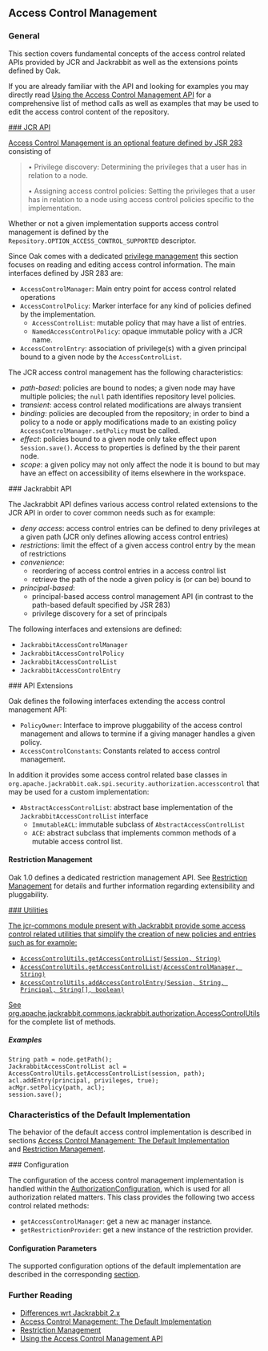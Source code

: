 <!--
   Licensed to the Apache Software Foundation (ASF) under one or more
   contributor license agreements.  See the NOTICE file distributed with
   this work for additional information regarding copyright ownership.
   The ASF licenses this file to You under the Apache License, Version 2.0
   (the "License"); you may not use this file except in compliance with
   the License.  You may obtain a copy of the License at

       http://www.apache.org/licenses/LICENSE-2.0

   Unless required by applicable law or agreed to in writing, software
   distributed under the License is distributed on an "AS IS" BASIS,
   WITHOUT WARRANTIES OR CONDITIONS OF ANY KIND, either express or implied.
   See the License for the specific language governing permissions and
   limitations under the License.
-->

Access Control Management
--------------------------------------------------------------------------------

### General

This section covers fundamental concepts of the access control related APIs provided 
by JCR and Jackrabbit as well as the extensions points defined by Oak. 

If you are already familiar with the API and looking for examples you may directly
read [Using the Access Control Management API](accesscontrol/editing.html) for
a comprehensive list of method calls as well as examples that may be used to
edit the access control content of the repository.

<a href="jcr_api"/>
### JCR API

Access Control Management is an optional feature defined by [JSR 283] consisting of

> • Privilege discovery: Determining the privileges that a user has in relation to a node.
>
> • Assigning access control policies: Setting the privileges that a user has in relation to a node using access control policies specific to the implementation.

Whether or not a given implementation supports access control management is defined
by the `Repository.OPTION_ACCESS_CONTROL_SUPPORTED` descriptor.

Since Oak comes with a dedicated [privilege management](privilege.html) this section
focuses on reading and editing access control information. The main interfaces defined
by JSR 283 are:

- `AccessControlManager`: Main entry point for access control related operations
- `AccessControlPolicy`: Marker interface for any kind of policies defined by the implementation.
    - `AccessControlList`: mutable policy that may have a list of entries.
    - `NamedAccessControlPolicy`: opaque immutable policy with a JCR name.
- `AccessControlEntry`: association of privilege(s) with a given principal bound to a given node by the `AccessControlList`.

The JCR access control management has the following characteristics:

- *path-based*: policies are bound to nodes; a given node may have multiple policies; the `null` path identifies repository level policies.
- *transient*: access control related modifications are always transient
- *binding*: policies are decoupled from the repository; in order to bind a policy to a node or apply modifications made to an existing policy `AccessControlManager.setPolicy` must be called.
- *effect*: policies bound to a given node only take effect upon `Session.save()`. Access to properties is defined by the their parent node.
- *scope*: a given policy may not only affect the node it is bound to but may have an effect on accessibility of items elsewhere in the workspace.

<a name="jackrabbit_api"/>
### Jackrabbit API

The Jackrabbit API defines various access control related extensions to the
JCR API in order to cover common needs such as for example:

- *deny access*: access control entries can be defined to deny privileges at a given path (JCR only defines allowing access control entries)
- *restrictions*: limit the effect of a given access control entry by the mean of restrictions
- *convenience*:
    - reordering of access control entries in a access control list
    - retrieve the path of the node a given policy is (or can be) bound to
- *principal-based*:
    - principal-based access control management API (in contrast to the path-based default specified by JSR 283)
    - privilege discovery for a set of principals

The following interfaces and extensions are defined:

- `JackrabbitAccessControlManager`
- `JackrabbitAccessControlPolicy`
- `JackrabbitAccessControlList`
- `JackrabbitAccessControlEntry`

<a name="api_extensions"/>
### API Extensions

Oak defines the following interfaces extending the access control management API:

- `PolicyOwner`: Interface to improve pluggability of the access control management
   and allows to termine if a giving manager handles a given policy.
- `AccessControlConstants`: Constants related to access control management.

In addition it provides some access control related base classes in `org.apache.jackrabbit.oak.spi.security.authorization.accesscontrol`
that may be used for a custom implementation:

- `AbstractAccessControlList`: abstract base implementation of the `JackrabbitAccessControlList` interface
    - `ImmutableACL`: immutable subclass of `AbstractAccessControlList`
    - `ACE`: abstract subclass that implements common methods of a mutable access control list.

#### Restriction Management

Oak 1.0 defines a dedicated restriction management API. See
[Restriction Management](authorization/restriction.html) for details and further
information regarding extensibility and pluggability.

<a href="utilities"/>
### Utilities

The jcr-commons module present with Jackrabbit provide some access control related
utilities that simplify the creation of new policies and entries such as for example:

- `AccessControlUtils.getAccessControlList(Session, String)`
- `AccessControlUtils.getAccessControlList(AccessControlManager, String)`
- `AccessControlUtils.addAccessControlEntry(Session, String, Principal, String[], boolean)`

See
[org.apache.jackrabbit.commons.jackrabbit.authorization.AccessControlUtils] for
the complete list of methods.

##### Examples

    String path = node.getPath();
    JackrabbitAccessControlList acl = AccessControlUtils.getAccessControlList(session, path);
    acl.addEntry(principal, privileges, true);
    acMgr.setPolicy(path, acl);
    session.save();

### Characteristics of the Default Implementation

The behavior of the default access control implementation is described in sections 
[Access Control Management: The Default Implementation](accesscontrol/default.html)  
and [Restriction Management](authorization/restriction.html).

<a name="configuration"/>
### Configuration

The configuration of the access control management implementation is handled
within the [AuthorizationConfiguration], which is used for all authorization
related matters. This class provides the following two access control related
methods:

- `getAccessControlManager`: get a new ac manager instance.
- `getRestrictionProvider`: get a new instance of the restriction provider.

#### Configuration Parameters

The supported configuration options of the default implementation are described in the corresponding [section](accesscontrol/default.html#configuration).

### Further Reading

- [Differences wrt Jackrabbit 2.x](accesscontrol/differences.html)
- [Access Control Management: The Default Implementation](accesscontrol/default.html)
- [Restriction Management](accesscontrol/restriction.html)
- [Using the Access Control Management API](accesscontrol/editing.html)

<!-- hidden references -->
[JSR 283]: http://www.day.com/specs/jcr/2.0/16_Access_Control_Management.html
[AuthorizationConfiguration]: /oak/docs/apidocs/org/apache/jackrabbit/oak/spi/security/authorization/AuthorizationConfiguration.html
[org.apache.jackrabbit.commons.jackrabbit.authorization.AccessControlUtils]: http://svn.apache.org/repos/asf/jackrabbit/trunk/jackrabbit-jcr-commons/src/main/java/org/apache/jackrabbit/commons/jackrabbit/authorization/AccessControlUtils.java
[OAK-1268]: https://issues.apache.org/jira/browse/OAK-1268